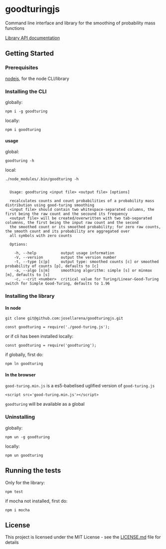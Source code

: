 # goodturingjs

Command line interface and library for the smoothing of probability mass functions

[Library API documentation](https://josellarena.github.io/goodturingjs/module-goodturing.html)

## Getting Started

### Prerequisites

[nodejs](https://nodejs.org/en/download/), for the node CLI/library

### Installing the CLI

globally:

```
npm i -g goodturing
```
locally:

```
npm i goodturing
```
#### usage 

global:

```
goodturing -h
```

local:

```
./node_modules/.bin/goodturing -h
```

```

  Usage: goodturing <input file> <output file> [options]

  recalculates counts and count probabilities of a probability mass distribution using good-turing smoothing
  <input file> should contain two whitespace-separated columns, the first being the raw count and the secound its frequency
  <output file> will be created/overwritten with two tab-separated columnns, the first being the input raw count and the second
  the smoothed count or its smoothed probability; for zero raw counts, the smooth count and its probability are aggregated over
  all symbols with zero counts

  Options:

    -h, --help           output usage information
    -V, --version        output the version number
    -t, --type [c|p]     output type: smoothed counts [c] or smoothed probability of counts [p], defaults to [c]
    -a, --algo [s|m]     smoothing algorithm: simple [s] or minmax [m], defaults to [s]
    -c, --crit <number>  critical value for Turing/Linear-Good-Turing switch for Simple Good-Turing, defaults to 1.96
```

### Installing the library

#### In node

```
git clone git@github.com:josellarena/goodturingjs.git
```
```
const goodturing = require('./good-turing.js');
```
or if cli  has been installed locally:
```
const goodturing = require('goodturing');
```
if globally, first do:

```
npm ln goodturing
```

#### In the browser

`good-turing.min.js` is a es5-babelised uglified version of `good-turing.js`

```
<script src='good-turing.min.js'></script>
```
`goodturing` will be available as a global
 

### Uninstalling

globally:

```
npm un -g goodturing
```
locally:

```
npm un goodturing
```

## Running the tests

Only for the library:
```
npm test
``` 
if mocha not installed, first do:
```
npm i mocha 
```
## License

This project is licensed under the MIT License - see the [LICENSE.md](LICENSE.md) file for details